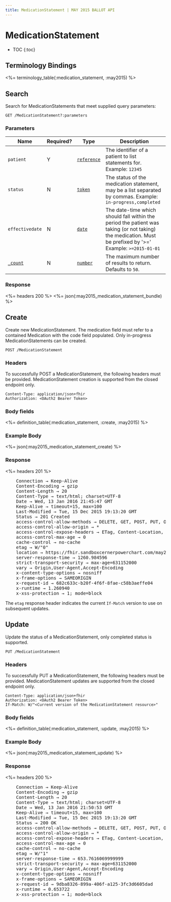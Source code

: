 ```yaml
---
title: MedicationStatement | MAY 2015 BALLOT API
---
```


# MedicationStatement

* TOC
{:toc}

## Terminology Bindings

<%= terminology_table(:medication_statement, :may2015) %>

## Search

Search for MedicationStatements that meet supplied query parameters:

    GET /MedicationStatement?:parameters

### Parameters

 Name                                                     | Required? | Type                                                             | Description
----------------------------------------------------------|-----------|------------------------------------------------------------------|-----------------------------------------------------------------------------------
`patient`                                                 | Y         | [`reference`](http://hl7.org/fhir/2015May/search.html#reference) | The identifier of a patient to list statements for. Example: `12345`
`status`                                                  | N         | [`token`](http://hl7.org/fhir/2015May/search.html#token)         | The status of the medication statement, may be a list separated by commas.  Example: `in-progress,completed`
`effectivedate`                                           | N         | [`date`](http://hl7.org/fhir/2015May/search.html#date)           | The date-time which should fall within the period the patient was taking (or not taking) the medication. Must be prefixed by '>='  Example: `>=2015-01-01`
[`_count`](http://hl7.org/fhir/2015May/search.html#count) | N         | [`number`](http://hl7.org/fhir/2015May/search.html#number)       | The maximum number of results to return. Defaults to `50`.

### Response

<%= headers 200 %>
<%= json(:may2015_medication_statement_bundle) %>

## Create

Create new MedicationStatement. The medication field must refer to a contained Medication with the code field populated.
Only in-progress MedicationStatements can be created.

    POST /MedicationStatement

### Headers

To successfully POST a MedicationStatement, the following headers must be provided. MedicationStatement creation is supported from the closed endpoint only.

    Content-Type: application/json+fhir
    Authorization: <OAuth2 Bearer Token>

### Body fields

<%= definition_table(:medication_statement, :create, :may2015) %>

### Example Body

<%= json(:may2015_medication_statement_create) %>

### Response

<%= headers 201 %>
<pre class="terminal">
    Connection → Keep-Alive
    Content-Encoding → gzip
    Content-Length → 20
    Content-Type → text/html; charset=UTF-8
    Date → Wed, 13 Jan 2016 21:45:47 GMT
    Keep-Alive → timeout=15, max=100
    Last-Modified → Tue, 15 Dec 2015 19:13:20 GMT
    Status → 201 Created
    access-control-allow-methods → DELETE, GET, POST, PUT, OPTIONS, HEAD
    access-control-allow-origin → *
    access-control-expose-headers → ETag, Content-Location, Location, X-Request-Id, WWW-Authenticate, Date
    access-control-max-age → 0
    cache-control → no-cache
    etag → W/"0"
    location → https://fhir.sandboxcernerpowerchart.com/may2015/d075cf8b-3261-481d-97e5-ba6c48d3b41f/MedicationStatement/20465903
    server-response-time → 1260.984596
    strict-transport-security → max-age=631152000
    vary → Origin,User-Agent,Accept-Encoding
    x-content-type-options → nosniff
    x-frame-options → SAMEORIGIN
    x-request-id → 682c633c-b20f-4f6f-8fae-c58b3aeffe04
    x-runtime → 1.260940
    x-xss-protection → 1; mode=block
</pre>

The `etag` response header indicates the current `If-Match` version to use on subsequent updates.

## Update

Update the status of a MedicationStatement, only completed status is supported.

    PUT /MedicationStatement

### Headers

To successfully PUT a MedicationStatement, the following headers must be provided. MedicationStatement updates are supported from the closed endpoint only.

    Content-Type: application/json+fhir
    Authorization: <OAuth2 Bearer Token>
    If-Match: W/"<Current version of the MedicationStatement resource>"

### Body fields

<%= definition_table(:medication_statement, :update, :may2015) %>

### Example Body

<%= json(:may2015_medication_statement_update) %>

### Response

<%= headers 200 %>
<pre class="terminal">
    Connection → Keep-Alive
    Content-Encoding → gzip
    Content-Length → 20
    Content-Type → text/html; charset=UTF-8
    Date → Wed, 13 Jan 2016 21:50:53 GMT
    Keep-Alive → timeout=15, max=100
    Last-Modified → Tue, 15 Dec 2015 19:13:20 GMT
    Status → 200 OK
    access-control-allow-methods → DELETE, GET, POST, PUT, OPTIONS, HEAD
    access-control-allow-origin → *
    access-control-expose-headers → ETag, Content-Location, Location, X-Request-Id, WWW-Authenticate, Date
    access-control-max-age → 0
    cache-control → no-cache
    etag → W/"1"
    server-response-time → 653.7616069999999
    strict-transport-security → max-age=631152000
    vary → Origin,User-Agent,Accept-Encoding
    x-content-type-options → nosniff
    x-frame-options → SAMEORIGIN
    x-request-id → 9dba8326-899a-406f-a125-3fc3d6605dad
    x-runtime → 0.653722
    x-xss-protection → 1; mode=block
</pre>